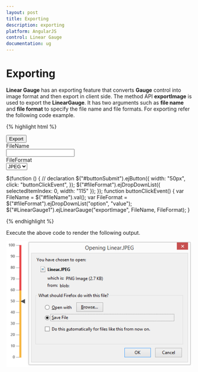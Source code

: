 ```yaml
---
layout: post
title: Exporting
description: exporting
platform: AngularJS
control: Linear Gauge
documentation: ug
---
```


# Exporting

**Linear Gauge** has an exporting feature that converts **Gauge** control into image format and then export in client side. The method API **exportImage** is used to export the **LinearGauge**. It has two arguments such as **file name** and **file format** to specify the file name and file formats. For exporting refer the following code example.


{% highlight html %}

<div id="LinearGauge1">
 <ej-lineargauge  e-labelcolor="#8c8c8c" e-width="450" >
                 <e-scales>
                 <e-scale e-width="4" e-backgroundColor="transparent" e-showranges="true" e-showbarpointers="false" e-length="310" 
                 e-border-color="transparent" e-border-width="0" e-position-x=52 e-position-y="50" >
                 <e-markerpointers>
                 <e-markerpointer  e-width="10" e-length="10" e-backgroundColor="#4D4D4D"  e-border-color="#4D4D4D" e-value="50">
                 </e-markerpointer>
                 </e-markerpointers>
                 <e-ticks>
                 <e-tick e-type="majorinterval" e-width="1" e-color="#8c8c8c" ></e-tick>
                 </e-ticks>
                 <e-labels>
                 <e-label e-distancefromscale-x="-13" e-font-size="11px" e-font-fontfamily="segeo ui" e-font-fontstyle="bold" >
                 </e-label>
                 </e-labels>
                 <e-ranges>
                 <e-range e-endvalue="60" e-startvalue="0" e-startwidth="4"  e-endwidth="4" e-backgroundcolor="#F6B53F" 
                 e-border-color="#F6B53F"></e-range>
                 <e-range e-endvalue="100" e-startvalue="60" e-startwidth="4"  e-endwidth="4" e-backgroundcolor="#E94649" 
                 e-border-color="#E94649"></e-range>
                 </e-ranges>
                 </e-scale>
                 </e-scales>
                 </ej-lineargauge>

</div>
<button id="buttonSubmit">Export</button>
<div id=" fileName ">FileName </div>
<input type="text" id="fileName">
<div id=" fileFormat ">FileFormat </div>
<select id="fileFormat">
<option value="JPEG">JPEG</option>
<option value="PNG">PNG</option>
</select>



$(function () {
        // declaration
        $("#buttonSubmit").ejButton({ width: "50px", click: "buttonClickEvent", });
        $("#fileFormat").ejDropDownList({ selectedItemIndex: 0, width: "115" });
       });
    function buttonClickEvent() {
        var FileName = $("#fileName").val();
        var FileFormat = $("#fileFormat").ejDropDownList("option", "value");
        $("#LinearGauge1").ejLinearGauge("exportImage", FileName, FileFormat);
    }
 

{% endhighlight %}



Execute the above code to render the following output.

![](Exporting_images/Exporting_img1.png)


